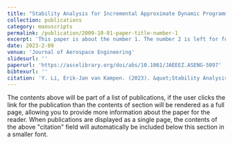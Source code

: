 ```yaml
---
title: "Stability Analysis for Incremental Approximate Dynamic Programming with Approximation Errors"
collection: publications
category: manuscripts
permalink: /publication/2009-10-01-paper-title-number-1
excerpt: 'This paper is about the number 1. The number 2 is left for future work.'
date: 2023-2-09
venue: 'Journal of Aerospace Engineering'
slidesurl: ''
paperurl: 'https://ascelibrary.org/doi/abs/10.1061/JAEEEZ.ASENG-5097'
bibtexurl: ''
citation: 'Y. Li, Erik-Jan van Kampen. (2023). &quot;Stability Analysis for Incremental Approximate Dynamic Programming with Approximation Errors.&quot; <i>Journal of Aerospace Engineering 1</i>. 37(1), 1-13.'
---
```

The contents above will be part of a list of publications, if the user clicks the link for the publication than the contents of section will be rendered as a full page, allowing you to provide more information about the paper for the reader. When publications are displayed as a single page, the contents of the above "citation" field will automatically be included below this section in a smaller font.
